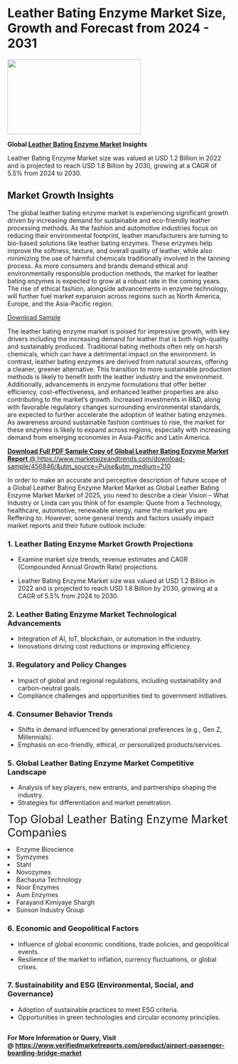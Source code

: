 <H1>Leather Bating Enzyme Market Size, Growth and Forecast from 2024 - 2031</H1><img class="aligncenter size-medium wp-image-584254" src="https://thirdeyenews.in/wp-content/uploads/2024/09/Global-Market-Research-300x168.jpeg" alt="" width="300" height="168" /><p><strong>Global&nbsp;<a href="https://www.marketsizeandtrends.com/download-sample/456846/&amp;utm_source=Pulse&amp;utm_medium=210">Leather Bating Enzyme Market</a> Insights</strong></p><p>Leather Bating Enzyme Market size was valued at USD 1.2 Billion in 2022 and is projected to reach USD 1.8 Billion by 2030, growing at a CAGR of 5.5% from 2024 to 2030.</p><p><h2>Market Growth Insights</h2> <p>The global leather bating enzyme market is experiencing significant growth driven by increasing demand for sustainable and eco-friendly leather processing methods. As the fashion and automotive industries focus on reducing their environmental footprint, leather manufacturers are turning to bio-based solutions like leather bating enzymes. These enzymes help improve the softness, texture, and overall quality of leather, while also minimizing the use of harmful chemicals traditionally involved in the tanning process. As more consumers and brands demand ethical and environmentally responsible production methods, the market for leather bating enzymes is expected to grow at a robust rate in the coming years. The rise of ethical fashion, alongside advancements in enzyme technology, will further fuel market expansion across regions such as North America, Europe, and the Asia-Pacific region.</p> <p><a href="#">Download Sample</a></p> <p>The leather bating enzyme market is poised for impressive growth, with key drivers including the increasing demand for leather that is both high-quality and sustainably produced. Traditional bating methods often rely on harsh chemicals, which can have a detrimental impact on the environment. In contrast, leather bating enzymes are derived from natural sources, offering a cleaner, greener alternative. This transition to more sustainable production methods is likely to benefit both the leather industry and the environment. Additionally, advancements in enzyme formulations that offer better efficiency, cost-effectiveness, and enhanced leather properties are also contributing to the market’s growth. Increased investments in R&D, along with favorable regulatory changes surrounding environmental standards, are expected to further accelerate the adoption of leather bating enzymes. As awareness around sustainable fashion continues to rise, the market for these enzymes is likely to expand across regions, especially with increasing demand from emerging economies in Asia-Pacific and Latin America.</p> <p><a href="#"></p><p><span class=""><strong>Download Full PDF Sample Copy of Global Leather Bating Enzyme Market Report</strong> @ <a href="https://www.marketsizeandtrends.com/download-sample/456846/&amp;utm_source=Pulse&amp;utm_medium=210" target="_blank">https://www.marketsizeandtrends.com/download-sample/456846/&amp;utm_source=Pulse&amp;utm_medium=210</a></span></p><p>In order to make an accurate and perceptive description of future scope of a Global&nbsp;Leather Bating Enzyme Market Market as Global&nbsp;Leather Bating Enzyme Market Market of 2025, you need to describe a clear Vision &ndash; What Industry or Linda can you think of for example: Quote from a Technology, healthcare, automotive, renewable energy, name the market you are Reffering to. However, some general trends and factors usually impact market reports and their future outlook include:</p><h3>1.&nbsp;<strong>Leather Bating Enzyme Market Growth Projections</strong></h3><ul><li>Examine market size trends, revenue estimates and CAGR (Compounded Annual Growth Rate) projections.</li><li><p>Leather Bating Enzyme Market size was valued at USD 1.2 Billion in 2022 and is projected to reach USD 1.8 Billion by 2030, growing at a CAGR of 5.5% from 2024 to 2030.</p></li></ul><h3>2.&nbsp;<strong>Leather Bating Enzyme Market Technological Advancements</strong></h3><ul><li>Integration of AI, IoT, blockchain, or automation in the industry.</li><li>Innovations driving cost reductions or improving efficiency.</li></ul><h3>3.&nbsp;<strong>Regulatory and Policy Changes</strong></h3><ul><li>Impact of global and regional regulations, including sustainability and carbon-neutral goals.</li><li>Compliance challenges and opportunities tied to government initiatives.</li></ul><h3>4.&nbsp;<strong>Consumer Behavior Trends</strong></h3><ul><li>Shifts in demand influenced by generational preferences (e.g., Gen Z, Millennials).</li><li>Emphasis on eco-friendly, ethical, or personalized products/services.</li></ul><h3>5.&nbsp;<strong>Global Leather Bating Enzyme Market Competitive Landscape</strong></h3><ul><li>Analysis of key players, new entrants, and partnerships shaping the industry.</li><li>Strategies for differentiation and market penetration.</li></ul><p data-pm-slice="1 1 []"><span style="color: inherit; font-family: inherit; font-size: 25px;">Top Global Leather Bating Enzyme Market Companies</span></p><div class="" data-test-id=""><p><li>Enzyme Bioscience</li><li> Symzymes</li><li> Stahl</li><li> Novozymes</li><li> Bachauna Technology</li><li> Noor Enzymes</li><li> Aum Enzymes</li><li> Farayand Kimiyaye Shargh</li><li> Sunson Industry Group</li></p></div><h3>6.&nbsp;<strong>Economic and Geopolitical Factors</strong></h3><ul><li>Influence of global economic conditions, trade policies, and geopolitical events.</li><li>Resilience of the market to inflation, currency fluctuations, or global crises.</li></ul><h3>7.&nbsp;<strong>Sustainability and ESG (Environmental, Social, and Governance)</strong></h3><ul><li>Adoption of sustainable practices to meet ESG criteria.</li><li>Opportunities in green technologies and circular economy principles.</li></ul><h2><strong style="font-size: 14px;">For More Information or Query, Visit @&nbsp;</strong><a style="background-color: #ffffff; font-size: 14px;" href="https://www.marketsizeandtrends.com/report/leather-bating-enzyme-market/" target="_blank">https://www.verifiedmarketreports.com/product/airport-passenger-boarding-bridge-market</a></h2>
